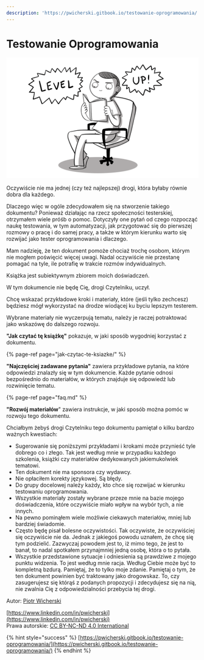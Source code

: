 ```yaml
---
description: 'https://pwicherski.gitbook.io/testowanie-oprogramowania/'
---
```


# Testowanie Oprogramowania

![](.gitbook/assets/rozwoj.png)

Oczywiście nie ma jednej \(czy też najlepszej\) drogi, która byłaby równie dobra dla każdego.

Dlaczego więc w ogóle zdecydowałem się na stworzenie takiego dokumentu? Ponieważ działając na rzecz społeczności testerskiej, otrzymałem wiele próśb o pomoc. Dotyczyły one pytań od czego rozpocząć naukę testowania, w tym automatyzacji, jak przygotować się do pierwszej rozmowy o pracę i do samej pracy, a także w którym kierunku warto się rozwijać jako tester oprogramowania i dlaczego.

Mam nadzieję, że ten dokument pomoże chociaż trochę osobom, którym nie mogłem poświęcić więcej uwagi. Nadal oczywiście nie przestanę pomagać na tyle, ile potrafię w trakcie rozmów indywidualnych.

Książka jest subiektywnym zbiorem moich doświadczeń.

W tym dokumencie nie będę Cię, drogi Czytelniku, uczył.

Chcę wskazać przykładowe kroki i materiały, które \(jeśli tylko zechcesz\) będziesz mógł wykorzystać na drodze wiodącej ku byciu lepszym testerem.

Wybrane materiały nie wyczerpują tematu, należy je raczej potraktować jako wskazówę do dalszego rozwoju.

**"Jak czytać tę książkę"** pokazuje, w jaki sposób wygodniej korzystać z dokumentu.

{% page-ref page="jak-czytac-te-ksiazke/" %}

**"Najczęściej zadawane pytania"** zawiera przykładowe pytania, na które odpowiedzi znalazły się w tym dokumencie. Każde pytanie odnosi bezpośrednio do materiałów, w których znajduje się odpowiedź lub rozwinięcie tematu.

{% page-ref page="faq.md" %}

**"Rozwój materiałów**" zawiera instrukcje, w jaki sposób można pomóc w rozwoju tego dokumentu.

Chciałbym żebyś drogi Czytelniku tego dokumentu pamiętał o kilku bardzo ważnych kwestiach:

* Sugerowanie się poniższymi przykładami i krokami może przynieść tyle dobrego co i złego. Tak jest według mnie w przypadku każdego szkolenia, książki czy materiałów dedykowanych jakiemukolwiek tematowi.
* Ten dokument nie ma sponsora czy wydawcy.
* Nie opłaciłem korekty językowej. Są błędy.
* Do grupy docelowej należy każdy, kto chce się rozwijać w kierunku testowaniu oprogramowania.
* Wszystkie materiały zostały wybrane przeze mnie na bazie mojego doświadczenia, które oczywiście miało wpływ na wybór tych, a nie innych.
* Na pewno pominąłem wiele możliwie ciekawych materiałów, mniej lub bardziej świadomie.
* Często będę pisał bolesne oczywistości. Tak oczywiste, że oczywiściej się oczywiście nie da. Jednak z jakiegoś powodu uznałem, że chcę się tym podzielić. Zazwyczaj powodem jest to, iż mimo tego, że jest to banał, to nadal spotkałem przynajmniej jedną osobę, która o to pytała.
* Wszystkie przedstawione sytuacje i odniesienia są prawdziwe z mojego punktu widzenia. To jest według mnie racja. Według Ciebie może być to kompletną bzdurą. Pamiętaj, że to tylko moje zdanie. Pamiętaj o tym, że ten dokument powinien być traktowany jako drogowskaz. To, czy zasugerujesz się którąś z podanych propozycji i zdecydujesz się na nią, nie zwalnia Cię z odpowiedzialności przebycia tej drogi.

Autor: [Piotr Wicherski](https://www.linkedin.com/in/pwicherski)

[https://www.linkedin.com/in/pwicherski](https://www.linkedin.com/in/pwicherski)  
Prawa autorskie: [CC BY-NC-ND 4.0 International](https://creativecommons.org/licenses/by-nc-nd/4.0/)

{% hint style="success" %}
[https://pwicherski.gitbook.io/testowanie-oprogramowania/](https://pwicherski.gitbook.io/testowanie-oprogramowania/)
{% endhint %}

